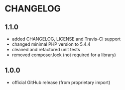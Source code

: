 CHANGELOG
=========

1.1.0
-----

 * added CHANGELOG, LICENSE and Travis-CI support
 * changed minimal PHP version to 5.4.4
 * cleaned and refactored unit tests
 * removed composer.lock (not required for a library)

1.0.0
-----

 * official GitHub release (from proprietary import)

